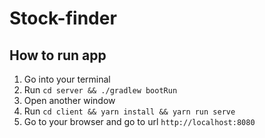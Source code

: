 # Stock-finder

## How to run app

1. Go into your terminal
2. Run `cd server && ./gradlew bootRun`
3. Open another window
4. Run `cd client && yarn install && yarn run serve`
5. Go to your browser and go to url `http://localhost:8080`